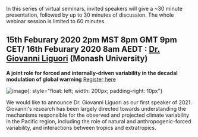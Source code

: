 In this series of virtual seminars, invited speakers will give a ~30 minute presentation, followed by up to 30 minutes of discussion. The whole webinar session is limited to 60 minutes.


## 15th Feburary 2020 2pm MST 8pm GMT 9pm CET/ 16th Feburary 2020 8am AEDT : [Dr.  Giovanni Liguori](http://gianni.geosci.monash.edu/) (Monash University)

**A joint role for forced and internally-driven variability in the decadal modulation of global warming**
[Register here](https://docs.google.com/forms/d/e/1FAIpQLScwi6D7f-cNahadoBzXU0zHbZTDfFZhS0aMtBZxO9WLGFoaKw/viewform)

![image](https://large-ensemble.github.io/GiovanniLiguori_photo.jpg){: style="float: left; width: 200px; padding-right: 10px"}

We would like to announce Dr. Giovanni Liguori as our first speaker of 2021. Giovanni's research has been largely directed towards understanding the mechanisms responsible for the observed and projected climate variability in the Pacific region, including the role of natural and anthropogenic-forced variability, and interactions between tropics and extratropics. 
